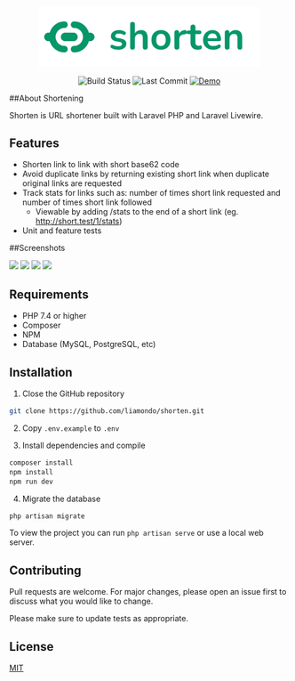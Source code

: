<p align="center">
    <img src="https://github.com/liamondo/shorten/blob/main/public/logo.svg?raw=true" width="400">
</p>
<p align="center">
<img src="https://github.com/liamondo/shorten/actions/workflows/laravel.yml/badge.svg" alt="Build Status">
<img src="https://img.shields.io/github/last-commit/liamondo/shorten" alt="Last Commit">
<a href="https://shorten.ondo.dev"><img src="https://img.shields.io/badge/Demo-shorten.ondo.dev-blue" alt="Demo"></a>
</p>

##About Shortening

Shorten is URL shortener built with Laravel PHP and Laravel Livewire.

## Features

- Shorten link to link with short base62 code
- Avoid duplicate links by returning existing short link when duplicate original links are requested
- Track stats for links such as: number of times short link requested and number of times short link followed
  - Viewable by adding /stats to the end of a short link (eg. http://short.test/1/stats)
- Unit and feature tests

##Screenshots

<img src="https://cdn.ondo.dev/shorten/Screenshot%202022-01-30%20at%2017.25.29.png" />
<img src="https://cdn.ondo.dev/shorten/Screenshot%202022-01-30%20at%2017.25.57.png" />
<img src="https://cdn.ondo.dev/shorten/Screenshot%202022-01-30%20at%2017.26.15.png" />
<img src="https://cdn.ondo.dev/shorten/Screenshot%202022-01-30%20at%2017.26.30.png" />

## Requirements

- PHP 7.4 or higher
- Composer
- NPM
- Database (MySQL, PostgreSQL, etc)

## Installation

1. Close the GitHub repository
```bash
git clone https://github.com/liamondo/shorten.git
```

2. Copy `.env.example` to `.env`

3. Install dependencies and compile
```bash
composer install
npm install
npm run dev
```
4. Migrate the database
```bash
php artisan migrate
```

To view the project you can run `php artisan serve` or use a local web server. 

## Contributing
Pull requests are welcome. For major changes, please open an issue first to discuss what you would like to change.

Please make sure to update tests as appropriate.

## License
<a href="https://choosealicense.com/licenses/mit/">MIT</a>
